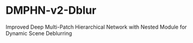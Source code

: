 # DMPHN-v2-Dblur
Improved Deep Multi-Patch Hierarchical Network with Nested Module for Dynamic Scene Deblurring
